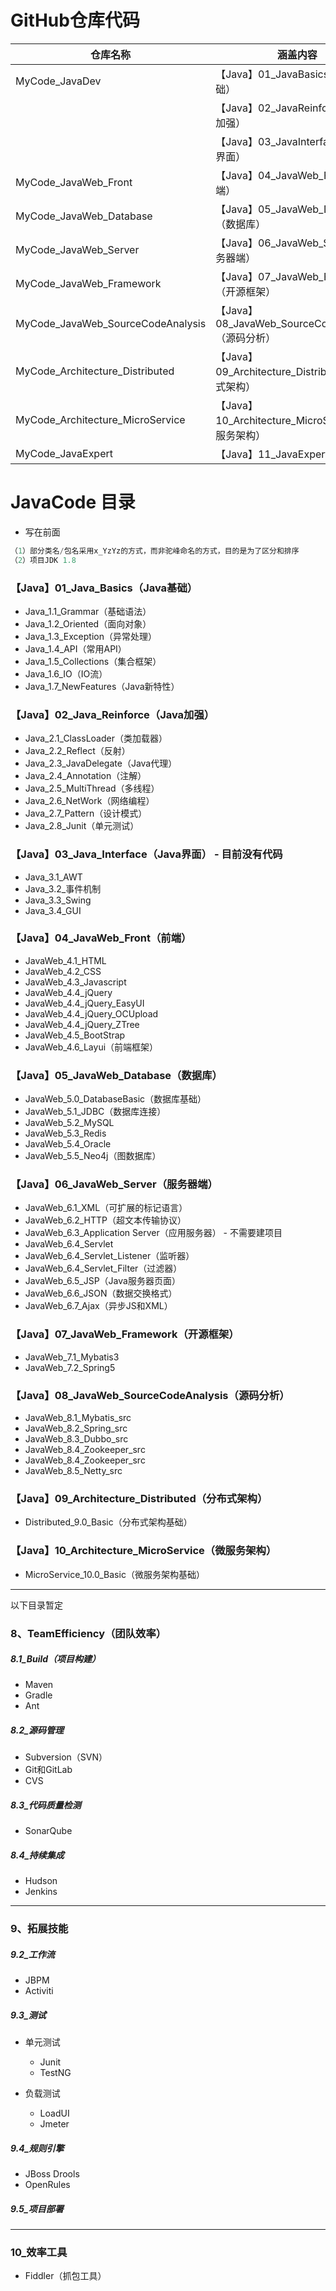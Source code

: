 # GitHub仓库代码

| 仓库名称                          | 涵盖内容                                           |
| --------------------------------- | -------------------------------------------------- |
| MyCode_JavaDev                    | 【Java】01_JavaBasics（Java基础）                  |
|                                   | 【Java】02_JavaReinforce（Java加强）               |
|                                   | 【Java】03_JavaInterface（Java界面）               |
| MyCode_JavaWeb_Front              | 【Java】04_JavaWeb_Front（前端）                   |
| MyCode_JavaWeb_Database           | 【Java】05_JavaWeb_Database（数据库）              |
| MyCode_JavaWeb_Server             | 【Java】06_JavaWeb_Server（服务器端）              |
| MyCode_JavaWeb_Framework          | 【Java】07_JavaWeb_Framework（开源框架）           |
| MyCode_JavaWeb_SourceCodeAnalysis | 【Java】08_JavaWeb_SourceCodeAnalysis（源码分析）  |
| MyCode_Architecture_Distributed   | 【Java】09_Architecture_Distributed（分布式架构）  |
| MyCode_Architecture_MicroService  | 【Java】10_Architecture_MicroService（微服务架构） |
| MyCode_JavaExpert                 | 【Java】11_JavaExpert（高阶）                      |



# JavaCode 目录
- 写在前面

```java
（1）部分类名/包名采用x_YzYz的方式，而非驼峰命名的方式，目的是为了区分和排序
（2）项目JDK 1.8
```



### 【Java】01_Java_Basics（Java基础）
- Java_1.1_Grammar（基础语法）
- Java_1.2_Oriented（面向对象）
- Java_1.3_Exception（异常处理）
- Java_1.4_API（常用API）
- Java_1.5_Collections（集合框架）
- Java_1.6_IO（IO流）
- Java_1.7_NewFeatures（Java新特性）



### 【Java】02_Java_Reinforce（Java加强）
- Java_2.1_ClassLoader（类加载器）
- Java_2.2_Reflect（反射）
- Java_2.3_JavaDelegate（Java代理）
- Java_2.4_Annotation（注解）
- Java_2.5_MultiThread（多线程）
- Java_2.6_NetWork（网络编程）
- Java_2.7_Pattern（设计模式）
- Java_2.8_Junit（单元测试）



### 【Java】03_Java_Interface（Java界面） - 目前没有代码
- Java_3.1_AWT
- Java_3.2_事件机制
- Java_3.3_Swing
- Java_3.4_GUI



### 【Java】04_JavaWeb_Front（前端）
- JavaWeb_4.1_HTML
- JavaWeb_4.2_CSS
- JavaWeb_4.3_Javascript
- JavaWeb_4.4_jQuery
- JavaWeb_4.4_jQuery_EasyUI
- JavaWeb_4.4_jQuery_OCUpload
- JavaWeb_4.4_jQuery_ZTree
- JavaWeb_4.5_BootStrap
- JavaWeb_4.6_Layui（前端框架）



### 【Java】05_JavaWeb_Database（数据库）
- JavaWeb_5.0_DatabaseBasic（数据库基础）
- JavaWeb_5.1_JDBC（数据库连接）
- JavaWeb_5.2_MySQL
- JavaWeb_5.3_Redis
- JavaWeb_5.4_Oracle
- JavaWeb_5.5_Neo4j（图数据库）



### 【Java】06_JavaWeb_Server（服务器端）
- JavaWeb_6.1_XML（可扩展的标记语言）
- JavaWeb_6.2_HTTP（超文本传输协议）
- JavaWeb_6.3_Application Server（应用服务器） - 不需要建项目
- JavaWeb_6.4_Servlet
- JavaWeb_6.4_Servlet_Listener（监听器）
- JavaWeb_6.4_Servlet_Filter（过滤器）
- JavaWeb_6.5_JSP（Java服务器页面）
- JavaWeb_6.6_JSON（数据交换格式）
- JavaWeb_6.7_Ajax（异步JS和XML）



### 【Java】07_JavaWeb_Framework（开源框架）
- JavaWeb_7.1_Mybatis3
- JavaWeb_7.2_Spring5



### 【Java】08_JavaWeb_SourceCodeAnalysis（源码分析）

- JavaWeb_8.1_Mybatis_src
- JavaWeb_8.2_Spring_src
- JavaWeb_8.3_Dubbo_src
- JavaWeb_8.4_Zookeeper_src
- JavaWeb_8.4_Zookeeper_src
- JavaWeb_8.5_Netty_src



### 【Java】09_Architecture_Distributed（分布式架构）

- Distributed_9.0_Basic（分布式架构基础）



### 【Java】10_Architecture_MicroService（微服务架构）

- MicroService_10.0_Basic（微服务架构基础）



---


以下目录暂定

### 8、TeamEfficiency（团队效率）
##### 8.1_Build（项目构建）
- Maven
- Gradle
- Ant

##### 8.2_源码管理
- Subversion（SVN）
- Git和GitLab
- CVS

##### 8.3_代码质量检测
- SonarQube

##### 8.4_持续集成
- Hudson
- Jenkins

---

### 9、拓展技能

##### 9.2_工作流
- JBPM
- Activiti

##### 9.3_测试
- 单元测试
  - Junit
  - TestNG
  
- 负载测试
  - LoadUI
  - Jmeter

##### 9.4_规则引擎
- JBoss Drools
- OpenRules

##### 9.5_项目部署

---

### 10_效率工具
- Fiddler（抓包工具）